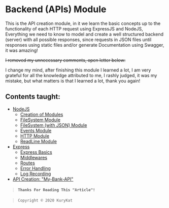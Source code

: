 # Backend (APIs) Module
This is the API creation module, in it we learn the basic concepts up to the functionality of each HTTP request using ExpressJS and NodeJS, Everything we need to know to model and create a well structured backend (server) with all possible responses, since requests in JSON files until responses using static files and/or generate Documentation using Swagger, it was amazing!

~~I removed my unnecessary comments, open letter below:~~

I change my mind, after finishing this module I learned a lot, I am very grateful for all the knowledge attributed to me, I rashly judged, it was my mistake, but what matters is that I learned a lot, thank you again!

## Contents taught:
- [NodeJS](Exercícios/1-%20NODEJS/)
  - [Creation of Modules](Exercícios/1-%20NODEJS/1-%20modules/)
  - [FileSystem Module](Exercícios/1-%20NODEJS/2-%20FileSystem/)
  - [FileSystem (with JSON) Module](Exercícios/1-%20NODEJS/3-%20FileSystemJSON/)
  - [Events Module](Exercícios/1-%20NODEJS/4-%20Events/)
  - [HTTP Module](Exercícios/1-%20NODEJS/5-%20HTTP/)
  - [ReadLine Module](Exercícios/1-%20NODEJS/6-%20ReadLine/)
- [Express](Exercícios/2-%20Express/)
  - [Express Basics](Exercícios/2-%20Express/1-%20Express%20Básico/)
  - [Middlewares](Exercícios/2-%20Express/2-%20Middlewares/)
  - [Routes](Exercícios/2-%20Express/3-%20Routes/)
  - [Error Handling](Exercícios/2-%20Express/4-%20Tratamento%20de%20Erros/)
  - [Log Recording](Exercícios/2-%20Express/5-%20Gravação%20de%20Logs/)
- [API Creation: "My-Bank-API"](Exercícios/3-%20My-Bank-API/)

> #### ``Thanks For Reading This "Article"!``

>     Copyright © 2020 KuryKat